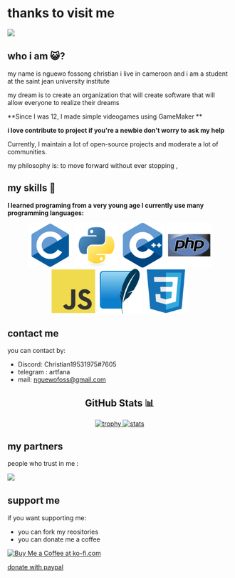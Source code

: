 thanks to visit me 
=======
![](https://github.com/ngdream/ngdream/blob/0e88b21cf70a34077b05c15c5223b28fbac3afe1/stickers/hackergirlworking.png)

## who i am :smiley_cat:?
my name is nguewo fossong christian i live in cameroon and i am a student at the saint jean university institute

my dream is to create an organization that will create software that will allow everyone to realize their dreams

**Since I was 12, I made simple videogames using GameMaker **

**i love contribute to project if you're a newbie don't worry to ask my help** 

Currently, I maintain a lot of open-source projects and moderate a lot of communities.

my philosophy is: to move forward without ever stopping ,


## my skills :brain:

 **I learned programing from a very young age I currently use  many  programming languages:**
<div align="center">
<a><img src ="https://github.com/devicons/devicon/blob/1119b9f84c0290e0f0b38982099a2bd027a48bf1/icons/c/c-original.svg" width="100px"/></a>
<a><img src ="https://github.com/devicons/devicon/blob/1119b9f84c0290e0f0b38982099a2bd027a48bf1/icons/python/python-original.svg" width="100px"/></a>
<a><img src ="https://github.com/devicons/devicon/blob/1119b9f84c0290e0f0b38982099a2bd027a48bf1/icons/cplusplus/cplusplus-original.svg" width="100px"/></a>
<a><img src ="https://github.com/devicons/devicon/blob/1119b9f84c0290e0f0b38982099a2bd027a48bf1/icons/php/php-original.svg" width="100px"/></a>
<a><img src ="https://github.com/devicons/devicon/blob/1119b9f84c0290e0f0b38982099a2bd027a48bf1/icons/javascript/javascript-original.svg" width="100px"/></a>
<a><img src ="https://github.com/devicons/devicon/blob/1119b9f84c0290e0f0b38982099a2bd027a48bf1/icons/sqlite/sqlite-original.svg" width="100px"/></a>
<a><img src ="https://github.com/devicons/devicon/blob/1119b9f84c0290e0f0b38982099a2bd027a48bf1/icons/css3/css3-original.svg" width="100px"/></a>
</div>

## contact me
you can contact by:
- Discord: Christian19531975#7605
- telegram : artfana
- mail: nguewofoss@gmail.com



<h2 align="center">GitHub Stats 📊</h2>

<div align="center">
    <a href="https://github.com/ryo-ma/github-profile-trophy">
        <img width="43%" alt="trophy" src="https://github-profile-trophy.vercel.app/?username=ngdream&theme=discord&row=2&column=4"/>
    </a>
    <a href="https://github.com/anuraghazra/github-readme-stats">
        <img width="55%" alt="stats" src="https://github-readme-stats.vercel.app/api?username=ngdream&show_icons=true&count_private=true&include_all_commits=true&theme=algolia"/>
    </a>
</div>


## my partners
people who trust in me  :

<a href="https://github.com/PILOTEZEBS"><img src="https://avatars.githubusercontent.com/u/94785948?v=4" width="64px"/></a>


## support me

if you want supporting me:
- you can fork my reositories
- you can donate me a coffee 

<a href='https://ko-fi.com/A0A5D1Q1P' target='_blank'><img height='36' style='border:0px;height:36px;' src='https://cdn.ko-fi.com/cdn/kofi4.png?v=3' border='0' alt='Buy Me a Coffee at ko-fi.com' /></a>

<a href="https://www.paypal.com/donate/?hosted_button_id=A89N4QGZCPACG">donate with paypal</a>












